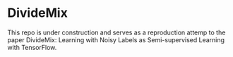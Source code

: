 # DivideMix

This repo is under construction and serves as a reproduction attemp to the paper DivideMix: Learning with Noisy Labels as Semi-supervised Learning with TensorFlow.

